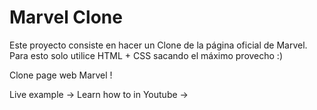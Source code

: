 # Marvel Clone
Este proyecto consiste en hacer un Clone de la página oficial de Marvel. Para esto solo utilice HTML  + CSS sacando el máximo provecho :) 

Clone page web Marvel ! 

Live example -> 
Learn how to in Youtube ->
